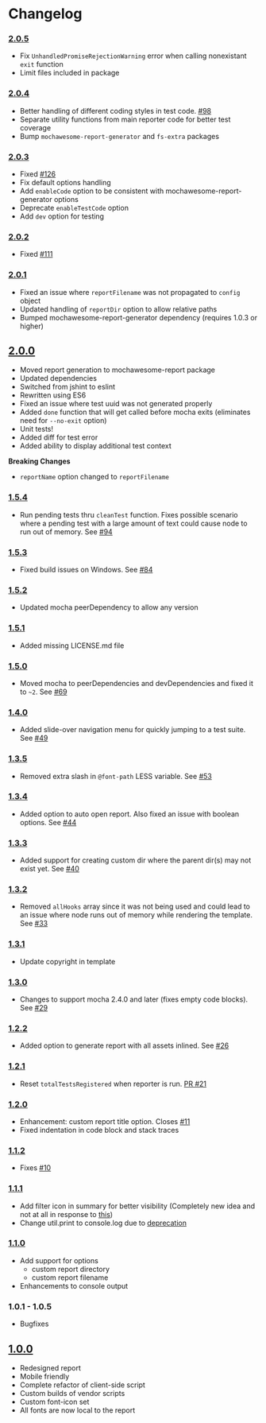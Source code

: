 # Changelog

### [2.0.5](https://github.com/adamgruber/mochawesome/releases/tag/2.0.5)
- Fix `UnhandledPromiseRejectionWarning` error when calling nonexistant `exit` function
- Limit files included in package

### [2.0.4](https://github.com/adamgruber/mochawesome/releases/tag/2.0.4)
- Better handling of different coding styles in test code. [#98](https://github.com/adamgruber/mochawesome/issues/98)
- Separate utility functions from main reporter code for better test coverage
- Bump `mochawesome-report-generator` and `fs-extra` packages

### [2.0.3](https://github.com/adamgruber/mochawesome/releases/tag/2.0.3)
- Fixed [#126](https://github.com/adamgruber/mochawesome/issues/126)
- Fix default options handling
- Add `enableCode` option to be consistent with mochawesome-report-generator options
- Deprecate `enableTestCode` option
- Add `dev` option for testing

### [2.0.2](https://github.com/adamgruber/mochawesome/releases/tag/2.0.2)
- Fixed [#111](https://github.com/adamgruber/mochawesome/issues/111)

### [2.0.1](https://github.com/adamgruber/mochawesome/releases/tag/2.0.1)
- Fixed an issue where `reportFilename` was not propagated to `config` object
- Updated handling of `reportDir` option to allow relative paths
- Bumped mochawesome-report-generator dependency (requires 1.0.3 or higher)

## [2.0.0](https://github.com/adamgruber/mochawesome/releases/tag/2.0.0)
- Moved report generation to mochawesome-report package
- Updated dependencies
- Switched from jshint to eslint
- Rewritten using ES6
- Fixed an issue where test uuid was not generated properly
- Added `done` function that will get called before mocha exits (eliminates need for `--no-exit` option)
- Unit tests!
- Added diff for test error
- Added ability to display additional test context

**Breaking Changes**
- `reportName` option changed to `reportFilename`

### [1.5.4](https://github.com/adamgruber/mochawesome/releases/tag/1.5.4)
- Run pending tests thru `cleanTest` function. Fixes possible scenario where a pending test with a large amount of text could cause node to run out of memory. See [#94](https://github.com/adamgruber/mochawesome/issues/94)

### [1.5.3](https://github.com/adamgruber/mochawesome/releases/tag/1.5.3)
- Fixed build issues on Windows. See [#84](https://github.com/adamgruber/mochawesome/pull/84)

### [1.5.2](https://github.com/adamgruber/mochawesome/releases/tag/1.5.2)
- Updated mocha peerDependency to allow any version

### [1.5.1](https://github.com/adamgruber/mochawesome/releases/tag/1.5.1)
- Added missing LICENSE.md file

### [1.5.0](https://github.com/adamgruber/mochawesome/releases/tag/1.5.0)
- Moved mocha to peerDependencies and devDependencies and fixed it to `~2`. See [#69](https://github.com/adamgruber/mochawesome/issues/69)

### [1.4.0](https://github.com/adamgruber/mochawesome/releases/tag/1.4.0)
- Added slide-over navigation menu for quickly jumping to a test suite. See [#49](https://github.com/adamgruber/mochawesome/issues/49)

### [1.3.5](https://github.com/adamgruber/mochawesome/releases/tag/1.3.5)
- Removed extra slash in `@font-path` LESS variable. See [#53](https://github.com/adamgruber/mochawesome/issues/53)

### [1.3.4](https://github.com/adamgruber/mochawesome/releases/tag/1.3.4)
- Added option to auto open report. Also fixed an issue with boolean options. See [#44](https://github.com/adamgruber/mochawesome/issues/44)

### [1.3.3](https://github.com/adamgruber/mochawesome/releases/tag/1.3.3)
- Added support for creating custom dir where the parent dir(s) may not exist yet. See [#40](https://github.com/adamgruber/mochawesome/issues/40)

### [1.3.2](https://github.com/adamgruber/mochawesome/releases/tag/1.3.2)
- Removed `allHooks` array since it was not being used and could lead to an issue where node runs out of memory while rendering the template. See [#33](https://github.com/adamgruber/mochawesome/issues/33)

### [1.3.1](https://github.com/adamgruber/mochawesome/releases/tag/1.3.1)
- Update copyright in template

### [1.3.0](https://github.com/adamgruber/mochawesome/releases/tag/1.3.0)
- Changes to support mocha 2.4.0 and later (fixes empty code blocks). See [#29](https://github.com/adamgruber/mochawesome/issues/29)

### [1.2.2](https://github.com/adamgruber/mochawesome/releases/tag/1.2.2)
- Added option to generate report with all assets inlined. See [#26](https://github.com/adamgruber/mochawesome/issues/26)

### [1.2.1](https://github.com/adamgruber/mochawesome/releases/tag/1.2.1)
- Reset `totalTestsRegistered` when reporter is run. [PR #21](https://github.com/adamgruber/mochawesome/pull/21)

### [1.2.0](https://github.com/adamgruber/mochawesome/releases/tag/1.2.0)
- Enhancement: custom report title option. Closes [#11](https://github.com/adamgruber/mochawesome/issues/11)
- Fixed indentation in code block and stack traces

### [1.1.2](https://github.com/adamgruber/mochawesome/releases/tag/1.1.2)
- Fixes [#10](https://github.com/adamgruber/mochawesome/issues/10)

### [1.1.1](https://github.com/adamgruber/mochawesome/releases/tag/1.1.0)
- Add filter icon in summary for better visibility (Completely new idea and not at all in response to [this](https://github.com/adamgruber/mochawesome/issues/5))
- Change util.print to console.log due to [deprecation](https://github.com/joyent/node/blob/master/doc/api/util.markdown#user-content-utilprint)

### [1.1.0](https://github.com/adamgruber/mochawesome/releases/tag/1.1.0)
- Add support for options
  - custom report directory
  - custom report filename
- Enhancements to console output

### 1.0.1 - 1.0.5
- Bugfixes

## [1.0.0](https://github.com/adamgruber/mochawesome/releases/tag/1.0.0)
- Redesigned report
- Mobile friendly
- Complete refactor of client-side script
- Custom builds of vendor scripts
- Custom font-icon set
- All fonts are now local to the report
